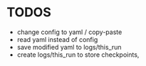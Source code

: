 # TODOS
- change config to yaml / copy-paste
- read yaml instead of config
- save modified yaml to logs/this_run
- create logs/this_run to store checkpoints,  